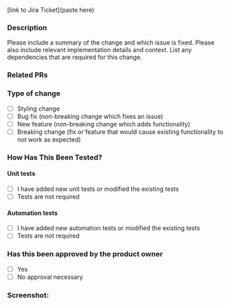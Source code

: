 [link to Jira Ticket](paste here)

### Description

Please include a summary of the change and which issue is fixed. Please also include relevant implementation details and context. List any dependencies that are required for this change.

### Related PRs

### Type of change

- [ ] Styling change
- [ ] Bug fix (non-breaking change which fixes an issue)
- [ ] New feature (non-breaking change which adds functionality)
- [ ] Breaking change (fix or feature that would cause existing functionality to not work as expected)

### How Has This Been Tested?

#### Unit tests

- [ ] I have added new unit tests or modified the existing tests
- [ ] Tests are not required

#### Automation tests

- [ ] I have added new automation tests or modified the existing tests
- [ ] Tests are not required

### Has this been approved by the product owner

- [ ] Yes
- [ ] No approval necessary

### Screenshot:
